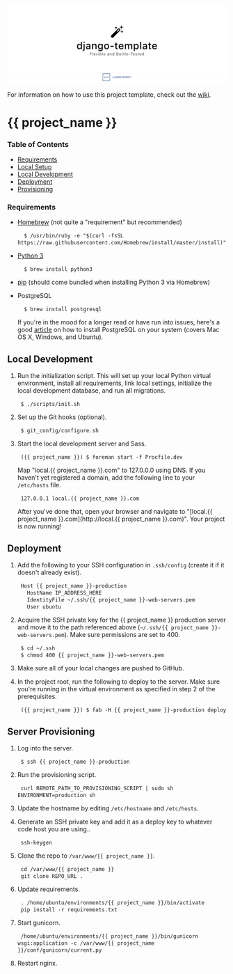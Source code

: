 ![](meta/repo-banner.png)
[![](meta/repo-banner-bottom.png)][lionheart-url]

For information on how to use this project template, check out the [wiki](https://github.com/lionheart/django-template/wiki/Django-2.0).

# {{ project_name }}

### Table of Contents

* [Requirements](#requirements)
* [Local Setup](#local-setup)
* [Local Development](#local-development)
* [Deployment](#deployment)
* [Provisioning](#server-provisioning)

### Requirements


* [Homebrew](https://brew.sh) (not quite a "requirement" but recommended)

        $ /usr/bin/ruby -e "$(curl -fsSL https://raw.githubusercontent.com/Homebrew/install/master/install)"

* [Python 3](https://www.python.org/downloads/release/python-361/)

        $ brew install python3

* [pip](https://pip.pypa.io/en/stable/) (should come bundled when installing Python 3 via Homebrew)

* PostgreSQL

        $ brew install postgresql

    If you're in the mood for a longer read or have run into issues, here's a good [article](https://www.codefellows.org/blog/three-battle-tested-ways-to-install-postgresql) on how to install PostgreSQL on your system (covers Mac OS X, Windows, and Ubuntu).

## Local Development

1. Run the initialization script. This will set up your local Python virtual environment, install all requirements, link local settings, initialize the local development database, and run all migrations.

        $ ./scripts/init.sh

2. Set up the Git hooks (optional).

        $ git_config/configure.sh

3. Start the local development server and Sass.

        ({{ project_name }}) $ foreman start -f Procfile.dev

    Map "local.{{ project_name }}.com" to 127.0.0.0 using DNS. If you haven't yet registered a domain, add the following line to your `/etc/hosts` file.

        127.0.0.1 local.{{ project_name }}.com

    After you've done that, open your browser and navigate to "[local.{{ project_name }}.com](http://local.{{ project_name }}.com)". Your project is now running!

## Deployment

1. Add the following to your SSH configuration in `.ssh/config` (create it if it doesn't already exist).

        Host {{ project_name }}-production
          HostName IP_ADDRESS_HERE
          IdentityFile ~/.ssh/{{ project_name }}-web-servers.pem
          User ubuntu

3. Acquire the SSH private key for the {{ project_name }} production server and move it to the path referenced above (`~/.ssh/{{ project_name }}-web-servers.pem`). Make sure permissions are set to 400.

        $ cd ~/.ssh
        $ chmod 400 {{ project_name }}-web-servers.pem

2. Make sure all of your local changes are pushed to GitHub.

3. In the project root, run the following to deploy to the server. Make sure you're running in the virtual environment as specified in step 2 of the prerequisites.

        ({{ project_name }}) $ fab -H {{ project_name }}-production deploy

## Server Provisioning

1. Log into the server.

        $ ssh {{ project_name }}-production

2. Run the provisioning script.

        curl REMOTE_PATH_TO_PROVISIONING_SCRIPT | sudo sh ENVIRONMENT=production sh

3. Update the hostname by editing `/etc/hostname` and `/etc/hosts`.

4. Generate an SSH private key and add it as a deploy key to whatever code host you are using..

        ssh-keygen

5. Clone the repo to `/var/www/{{ project_name }}`.

        cd /var/www/{{ project_name }}
        git clone REPO_URL .

6. Update requirements.

        . /home/ubuntu/environments/{{ project_name }}/bin/activate
        pip install -r requirements.txt

7. Start gunicorn.

        /home/ubuntu/environments/{{ project_name }}/bin/gunicorn wsgi:application -c /var/www/{{ project_name }}/conf/gunicorn/current.py

8. Restart nginx.

[lionheart-url]: https://lionheartsw.com/

